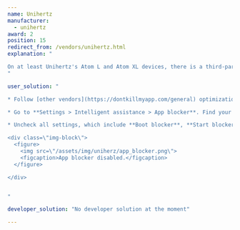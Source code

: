 ```yaml
---
name: Unihertz
manufacturer:
  - unihertz
award: 2
position: 15
redirect_from: /vendors/unihertz.html
explanation: "

On at least Unihertz's Atom L and Atom XL devices, there is a third-party background blocking application. It, combined with other default Android battery optimizations, can sneakily cause apps to not work as expected. Luckily, the steps to fix this are straightforward.
"

user_solution: "

* Follow [other vendors](https://dontkillmyapp.com/general) optimization steps, such as enabling 'ignore optimizations,' for your app.

* Go to **Settings > Intelligent assistance > App blocker**. Find your app, tap it. You can also disable the App blocker completely.

* Uncheck all settings, which include **Boot blocker**, **Start blocker**, **Background blocker**, and **Background cleanup**.

<div class=\"img-block\">
  <figure>
    <img src=\"/assets/img/uniherz/app_blocker.png\">
    <figcaption>App blocker disabled.</figcaption>
  </figure>

</div>


"

developer_solution: "No developer solution at the moment"

---
```

